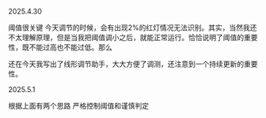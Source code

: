 2025.4.30

阈值很关键
今天调节的时候，会有出现2%的红灯情况无法识别。其实，当然我还不太理解原理，但是当我把阈值调小之后，就能正常运行。恰恰说明了阈值的重要性，既不能过高也不能过低。那么

还在今天我写出了线形调节助手，大大方便了调测，还注意到一个持续更新的重要性。

2025.5.1

根据上面有两个思路
严格控制阈值和谨慎判定